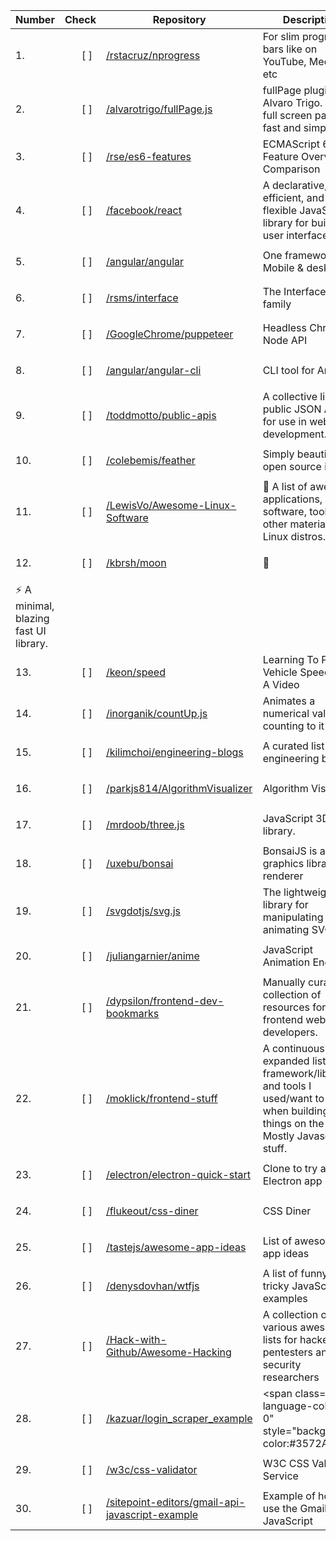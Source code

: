 Number | Check | Repository | Description |
----- | ----- | ----- | -----|
| 1. | <ul style="list-style-type:none"><li> [ ] <li></ul> | [/rstacruz/nprogress](https://github.com/rstacruz/nprogress) | For slim progress bars like on YouTube, Medium, etc | 
| 2. | <ul style="list-style-type:none"><li> [ ] <li></ul> | [/alvarotrigo/fullPage.js](https://github.com/alvarotrigo/fullPage.js) | fullPage plugin by Alvaro Trigo. Create full screen pages fast and simple | 
| 3. | <ul style="list-style-type:none"><li> [ ] <li></ul> | [/rse/es6-features](https://github.com/rse/es6-features) | ECMAScript 6: Feature Overview &amp; Comparison | 
| 4. | <ul style="list-style-type:none"><li> [ ] <li></ul> | [/facebook/react](https://github.com/facebook/react) | A declarative, efficient, and flexible JavaScript library for building user interfaces. | 
| 5. | <ul style="list-style-type:none"><li> [ ] <li></ul> | [/angular/angular](https://github.com/angular/angular) | One framework. Mobile &amp; desktop. | 
| 6. | <ul style="list-style-type:none"><li> [ ] <li></ul> | [/rsms/interface](https://github.com/rsms/interface) | The Interface font family | 
| 7. | <ul style="list-style-type:none"><li> [ ] <li></ul> | [/GoogleChrome/puppeteer](https://github.com/GoogleChrome/puppeteer) | Headless Chrome Node API | 
| 8. | <ul style="list-style-type:none"><li> [ ] <li></ul> | [/angular/angular-cli](https://github.com/angular/angular-cli) | CLI tool for Angular | 
| 9. | <ul style="list-style-type:none"><li> [ ] <li></ul> | [/toddmotto/public-apis](https://github.com/toddmotto/public-apis) | A collective list of public JSON APIs for use in web development. | 
| 10. | <ul style="list-style-type:none"><li> [ ] <li></ul> | [/colebemis/feather](https://github.com/colebemis/feather) | Simply beautiful open source icons | 
| 11. | <ul style="list-style-type:none"><li> [ ] <li></ul> | [/LewisVo/Awesome-Linux-Software](https://github.com/LewisVo/Awesome-Linux-Software) | <g-emoji alias="penguin" fallback-src="https://assets-cdn.github.com/images/icons/emoji/unicode/1f427.png"  >🐧</g-emoji> A list of awesome applications, software, tools and other materials for Linux distros. | 
| 12. | <ul style="list-style-type:none"><li> [ ] <li></ul> | [/kbrsh/moon](https://github.com/kbrsh/moon) | <g-emoji alias="crescent_moon" fallback-src="https://assets-cdn.github.com/images/icons/emoji/unicode/1f319.png"  >🌙</g-emoji>
                                    <g-emoji alias="zap" fallback-src="https://assets-cdn.github.com/images/icons/emoji/unicode/26a1.png"  >⚡️</g-emoji> A minimal, blazing fast UI library. | 
| 13. | <ul style="list-style-type:none"><li> [ ] <li></ul> | [/keon/speed](https://github.com/keon/speed) | Learning To Predict Vehicle Speed From A Video | 
| 14. | <ul style="list-style-type:none"><li> [ ] <li></ul> | [/inorganik/countUp.js](https://github.com/inorganik/countUp.js) | Animates a numerical value by counting to it | 
| 15. | <ul style="list-style-type:none"><li> [ ] <li></ul> | [/kilimchoi/engineering-blogs](https://github.com/kilimchoi/engineering-blogs) | A curated list of engineering blogs | 
| 16. | <ul style="list-style-type:none"><li> [ ] <li></ul> | [/parkjs814/AlgorithmVisualizer](https://github.com/parkjs814/AlgorithmVisualizer) | Algorithm Visualizer | 
| 17. | <ul style="list-style-type:none"><li> [ ] <li></ul> | [/mrdoob/three.js](https://github.com/mrdoob/three.js) | JavaScript 3D library. | 
| 18. | <ul style="list-style-type:none"><li> [ ] <li></ul> | [/uxebu/bonsai](https://github.com/uxebu/bonsai) | BonsaiJS is a graphics library and renderer | 
| 19. | <ul style="list-style-type:none"><li> [ ] <li></ul> | [/svgdotjs/svg.js](https://github.com/svgdotjs/svg.js) | The lightweight library for manipulating and animating SVG | 
| 20. | <ul style="list-style-type:none"><li> [ ] <li></ul> | [/juliangarnier/anime](https://github.com/juliangarnier/anime) | JavaScript Animation Engine | 
| 21. | <ul style="list-style-type:none"><li> [ ] <li></ul> | [/dypsilon/frontend-dev-bookmarks](https://github.com/dypsilon/frontend-dev-bookmarks) | Manually curated collection of resources for frontend web developers. | 
| 22. | <ul style="list-style-type:none"><li> [ ] <li></ul> | [/moklick/frontend-stuff](https://github.com/moklick/frontend-stuff) | A continuously expanded list of framework/libraries and tools I used/want to use when building things on the web. Mostly Javascript stuff. | 
| 23. | <ul style="list-style-type:none"><li> [ ] <li></ul> | [/electron/electron-quick-start](https://github.com/electron/electron-quick-start) | Clone to try a simple Electron app | 
| 24. | <ul style="list-style-type:none"><li> [ ] <li></ul> | [/flukeout/css-diner](https://github.com/flukeout/css-diner) | CSS Diner | 
| 25. | <ul style="list-style-type:none"><li> [ ] <li></ul> | [/tastejs/awesome-app-ideas](https://github.com/tastejs/awesome-app-ideas) | List of awesome app ideas | 
| 26. | <ul style="list-style-type:none"><li> [ ] <li></ul> | [/denysdovhan/wtfjs](https://github.com/denysdovhan/wtfjs) | A list of funny and tricky JavaScript examples | 
| 27. | <ul style="list-style-type:none"><li> [ ] <li></ul> | [/Hack-with-Github/Awesome-Hacking](https://github.com/Hack-with-Github/Awesome-Hacking) | A collection of various awesome lists for hackers, pentesters and security researchers | 
| 28. | <ul style="list-style-type:none"><li> [ ] <li></ul> | [/kazuar/login_scraper_example](https://github.com/kazuar/login_scraper_example) | <span class="repo-language-color ml-0" style="background-color:#3572A5; | 
| 29. | <ul style="list-style-type:none"><li> [ ] <li></ul> | [/w3c/css-validator](https://github.com/w3c/css-validator) | W3C CSS Validation Service | 
| 30. | <ul style="list-style-type:none"><li> [ ] <li></ul> | [/sitepoint-editors/gmail-api-javascript-example](https://github.com/sitepoint-editors/gmail-api-javascript-example) | Example of how to use the Gmail API in JavaScript | 
